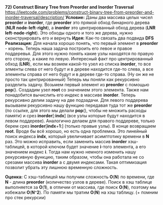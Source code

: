 **72) Construct Binary Tree from Preorder and Inorder Traversal**
https://leetcode.com/problems/construct-binary-tree-from-preorder-and-inorder-traversal/description/
**Условие:**
Даны два массива целых чисел **preorder** и **inorder**, где **preorder** это прямой обход бинарного дерева (**NLR** **node**-**left**-**right**), а **inorder** это центрированный обход дерева (**LNR** **left**-**node**-**right**). Это обходы одного и того же дерева, нужно сконструировать его и вернуть
**Идея:**
Как-то связать два подвида **DFS**
**Реализация:**
    Для начала хорошо понять, что первый элемент в **preorder** - корень. Теперь наша задача построить его левое и правое поддеревья. Для этого нужно понять какие узлы находятся по правую его сторону, а какие по левую.
    Интересный факт про центрированный обход (**LNR**), если мы возмем какой-то узел из списка **inorder**, то все элменты слева от него будут и в дереве находится где-то слева, а все элементы справа от него будут и в дереве где-то справа. (Ну он же не просто так центрированный)
    Теперь мы поняли как рекурсивно разделить задачу.
    Возьмем первый элемент из **preorder** с помощью **pop**(). Создадим узел **root** со значением этого элемента. Также нам понадобится вычислить его индекс в массиве **inorder**. Теперь рекурсивно делим задачу на две подзадачи. Для левого поддерева вызываем рекурсивно нашу функцию передавая туда тот же **preorder** (по ссылке, для этого мы делали **pop**(), чтобы не множить расходы памяти) и срез **inorder**[:**indx**] (все узлы которые будут находится в левом поддереве). Аналогично делаем для правого поддереве, только берем срез **inorder**[**indx**+**1**:] (только правые узлы). В конце возвращаем **root**.
    Вроде бы всё хорошо, но есть одна проблемка. Это линейный поиск индекса **indx**, который увеличивает асимптотику времени в **N** раз.
    Это можно исправить, если заменить массив **inorder** хэш-таблицей, в которой ключом будет значение **i**-того элемента, а его значением индекс **i**.
    Тогда нам нужно немного изменить нашу рекурсивную функцию, таким образом, чтобы она работала не со срезами массива **inorder** а с двумя индексами.
    Такая оптимизация позволит убрать эту лишнюю временную сложность.

**Оценка:**
    С хэш-таблицей мы получим сложность **O**(**N**) по времени, где **N** - длина **preorder** (количество узлов в дереве). Поиск в хэш таблице выполняется за **O**(**1**), в отличии от массива, где поиск **O**(**N**), поэтому мы избежали **O**(**N**^**2**). По памяти мы тратим **O**(**N**) на хэш таблицу. (+ помним про стек рекурсии)
